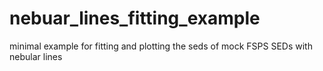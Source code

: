 # nebuar_lines_fitting_example
minimal example for fitting and plotting the seds of mock FSPS SEDs with nebular lines
